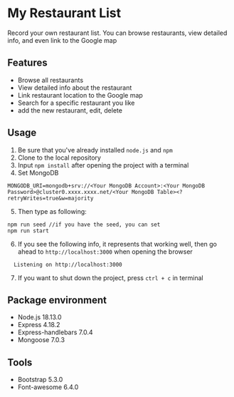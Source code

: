 # My Restaurant List
Record your own restaurant list. You can browse restaurants, view detailed info, and even link to the Google map

## Features
- Browse all restaurants
- View detailed info about the restaurant
- Link restaurant location to the Google map
- Search for a specific restaurant you like
- add the new restaurant, edit, delete


## Usage
1. Be sure that you've already installed `node.js` and `npm`
2. Clone to the local repository
3. Input `npm install` after opening the project with a terminal
4. Set MongoDB
```
MONGODB_URI=mongodb+srv://<Your MongoDB Account>:<Your MongoDB Password>@cluster0.xxxx.xxxx.net/<Your MongoDB Table><?retryWrites=true&w=majority
```
5. Then type as following:
```
npm run seed //if you have the seed, you can set
npm run start
```
6. If you see the following info, it represents that working well, then go ahead to `http://localhost:3000` when opening the browser

```
  Listening on http://localhost:3000  
```
7. If you want to shut down the project, press `ctrl + c` in terminal 

## Package environment
- Node.js 18.13.0
- Express 4.18.2
- Express-handlebars 7.0.4
- Mongoose 7.0.3

## Tools
- Bootstrap 5.3.0
- Font-awesome 6.4.0

